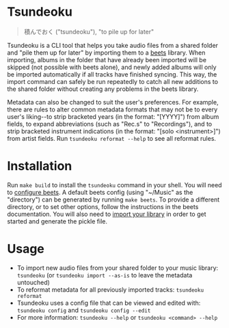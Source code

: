 # Tsundeoku

> 積んでおく ("tsundeoku"), "to pile up for later"

Tsundeoku is a CLI tool that helps you take audio files from a shared folder and
"pile them up for later" by importing them to a [beets](https://beets.io/)
library. When importing, albums in the folder that have already been imported
will be skipped (not possible with beets alone), and newly added albums will
only be imported automatically if all tracks have finished syncing. This way,
the import command can safely be run repeatedly to catch all new additions to
the shared folder without creating any problems in the beets library.

Metadata can also be changed to suit the user's preferences. For example, there
are rules to alter common metadata formats that may not be to every user's
liking--to strip bracketed years (in the format: "[YYYY]") from album fields, to
expand abbreviations (such as "Rec.s" to "Recordings"), and to strip bracketed
instrument indications (in the format: "[solo \<instrument\>]") from artist
fields. Run `tsundeoku reformat --help` to see all reformat rules.

# Installation

Run `make build` to install the `tsundeoku` command in your shell. You will need
to [configure beets](https://beets.readthedocs.io/en/stable/guides/main.html#configuring).
A default beets config (using "~/Music" as the "directory") can be generated by
running `make beets`. To provide a different directory, or to set other options,
follow the instructions in the beets documentation. You will also need to
[import your library](https://beets.readthedocs.io/en/stable/guides/main.html#importing-your-library)
in order to get started and generate the pickle file.

# Usage

- To import new audio files from your shared folder to your music library:
  `tsundeoku` (or `tsundeoku import --as-is` to leave the metadata untouched)
- To reformat metadata for all previously imported tracks: `tsundeoku reformat`
- Tsundeoku uses a config file that can be viewed and edited with: `tsundeoku config` and `tsundeoku config --edit`
- For more information: `tsundeoku --help` or `tsundeoku <command> --help`
